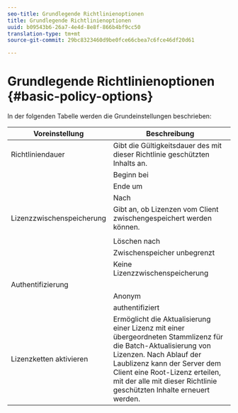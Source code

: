 ```yaml
---
seo-title: Grundlegende Richtlinienoptionen
title: Grundlegende Richtlinienoptionen
uuid: b09543b6-26a7-4e4d-8e8f-866b4bf9cc50
translation-type: tm+mt
source-git-commit: 29bc8323460d9be0fce66cbea7c6fce46df20d61

---
```



# Grundlegende Richtlinienoptionen {#basic-policy-options}

In der folgenden Tabelle werden die Grundeinstellungen beschrieben:

| Voreinstellung | Beschreibung |
|---|---|
| Richtliniendauer | Gibt die Gültigkeitsdauer des mit dieser Richtlinie geschützten Inhalts an. |
|  | Beginn bei | Lizenzen können erst zu diesem Zeitpunkt verwendet werden. |
|  | Ende um | Lizenzen können nach diesem Datum/dieser Uhrzeit nicht mehr verwendet werden. |
|  | Nach | Gibt an, wie lange eine Lizenz gültig ist (in Minuten), beginnend mit dem Zeitpunkt des Pakets. |
| Lizenzzwischenspeicherung | Gibt an, ob Lizenzen vom Client zwischengespeichert werden können. |
|  |  | Lizenzen können nach diesem Datum/dieser Uhrzeit nicht mehr verwendet werden. |
|  | Löschen nach | Gibt an, wie lange eine Lizenz gültig ist (in Minuten), beginnend mit dem Zeitpunkt der Lizenzerteilung durch den Lizenzserver. |
|  | Zwischenspeicher unbegrenzt | Die Lizenz kann auf unbestimmte Zeit auf dem Client zwischengespeichert werden. |
|  | Keine Lizenzzwischenspeicherung | Die Lizenz kann vom Client nicht zwischengespeichert werden. Eine neue Lizenz muss vom Server bei jeder Inhaltswiedergabe abgerufen werden. |
| Authentifizierung |  |
|  | Anonym | Zur Ansicht des Inhalts ist keine Authentifizierung erforderlich. |
|  | authentifiziert | Authentifizierung mit Benutzername/Kennwort ist erforderlich. |
| Lizenzketten aktivieren | Ermöglicht die Aktualisierung einer Lizenz mit einer übergeordneten Stammlizenz für die Batch-Aktualisierung von Lizenzen. Nach Ablauf der Laublizenz kann der Server dem Client eine Root-Lizenz erteilen, mit der alle mit dieser Richtlinie geschützten Inhalte erneuert werden. |

